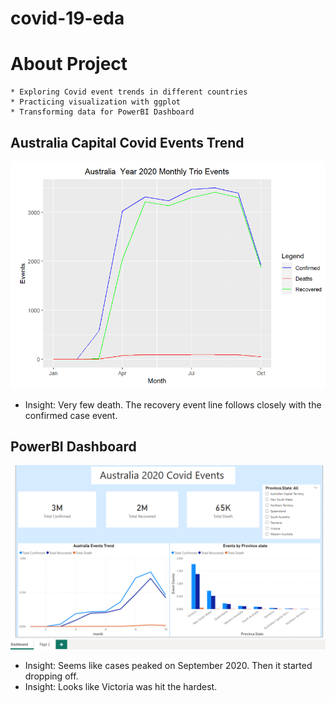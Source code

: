 # covid-19-eda

# About Project
	* Exploring Covid event trends in different countries
	* Practicing visualization with ggplot
	* Transforming data for PowerBI Dashboard


## Australia Capital Covid Events Trend
![Alt text](australia_events_trend.PNG)

- Insight: Very few death. The recovery event line follows closely with the confirmed case event.

## PowerBI Dashboard
![Alt text](powerbI_australia_dashboard.PNG)

- Insight: Seems like cases peaked on September 2020. Then it started dropping off.
- Insight: Looks like Victoria was hit the hardest.
